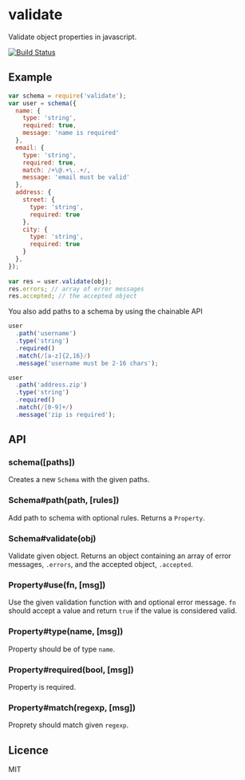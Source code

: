 # validate
Validate object properties in javascript.

[![Build Status](https://travis-ci.org/eivindfjeldstad/validate.png?branch=master)](https://travis-ci.org/eivindfjeldstad/validate)

## Example
```js
var schema = require('validate');
var user = schema({
  name: {
    type: 'string',
    required: true,
    message: 'name is required'
  },
  email: {
    type: 'string',
    required: true,
    match: /+\@.+\..+/,
    message: 'email must be valid'
  },
  address: {
    street: {
      type: 'string',
      required: true
    },
    city: {
      type: 'string',
      required: true
    }
  },
});
  
var res = user.validate(obj);
res.errors; // array of error messages
res.accepted; // the accepted object
```

You also add paths to a schema by using the chainable API 
```js
user
  .path('username')
  .type('string')
  .required()
  .match(/[a-z]{2,16}/)
  .message('username must be 2-16 chars');

user
  .path('address.zip')
  .type('string')
  .required()
  .match(/[0-9]+/)
  .message('zip is required');
```
## API
### schema([paths])

  Creates a new `Schema` with the given paths.

### Schema#path(path, [rules])

  Add path to schema with optional rules. Returns a `Property`.

### Schema#validate(obj)

  Validate given object. Returns an object containing an array of error messages,
  `.errors`, and the accepted object, `.accepted`.

### Property#use(fn, [msg])

  Use the given validation function with and optional error message.
  `fn` should accept a value and return `true` if the value is considered valid.

### Property#type(name, [msg])

  Property should be of type `name`.

### Property#required(bool, [msg])

  Property is required.

### Property#match(regexp, [msg])

  Proprety should match given `regexp`.

## Licence
MIT

